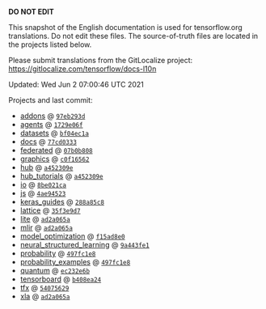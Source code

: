 __DO NOT EDIT__

This snapshot of the English documentation is used for tensorflow.org
translations. Do not edit these files. The source-of-truth files are located in
the projects listed below.

Please submit translations from the GitLocalize project: https://gitlocalize.com/tensorflow/docs-l10n

Updated: Wed Jun  2 07:00:46 UTC 2021

Projects and last commit:

- [addons](https://github.com/tensorflow/addons/tree/master/docs) @ <a href='https://github.com/tensorflow/addons/commit/97eb293d8b085cec4ba1429e1d466a1a8e10c2f0'><code>97eb293d</code></a>
- [agents](https://github.com/tensorflow/agents/tree/master/docs) @ <a href='https://github.com/tensorflow/agents/commit/1729e06f42237b34dab8bd9d8c01980c2d2b391c'><code>1729e06f</code></a>
- [datasets](https://github.com/tensorflow/datasets/tree/master/docs) @ <a href='https://github.com/tensorflow/datasets/commit/bf04ec1ad4b889d05c1dc22bc8eebc2b1ce8ea47'><code>bf04ec1a</code></a>
- [docs](https://github.com/tensorflow/docs/tree/master/site/en) @ <a href='https://github.com/tensorflow/docs/commit/77cd03334bab6bba2ac64a3869d8b6b18c1577f6'><code>77cd0333</code></a>
- [federated](https://github.com/tensorflow/federated/tree/master/docs) @ <a href='https://github.com/tensorflow/federated/commit/07b0b8081c465d65751c77a742645d28a5f8ef81'><code>07b0b808</code></a>
- [graphics](https://github.com/tensorflow/graphics/tree/master/tensorflow_graphics/g3doc) @ <a href='https://github.com/tensorflow/graphics/commit/c0f165624783d7f7256d5d7931de7662f878d8b2'><code>c0f16562</code></a>
- [hub](https://github.com/tensorflow/hub/tree/master/docs) @ <a href='https://github.com/tensorflow/hub/commit/a452309e69a9ec85641534a84016e92007785451'><code>a452309e</code></a>
- [hub_tutorials](https://github.com/tensorflow/hub/tree/master/examples/colab) @ <a href='https://github.com/tensorflow/hub/commit/a452309e69a9ec85641534a84016e92007785451'><code>a452309e</code></a>
- [io](https://github.com/tensorflow/io/tree/master/docs) @ <a href='https://github.com/tensorflow/io/commit/8be021cad823a440ce9e568c78c6182b0136472f'><code>8be021ca</code></a>
- [js](https://github.com/tensorflow/tfjs-website/tree/master/docs) @ <a href='https://github.com/tensorflow/tfjs-website/commit/4ae945230a7423f2ff6ecea37af63259dad2fa0d'><code>4ae94523</code></a>
- [keras_guides](https://github.com/tensorflow/docs/tree/snapshot-keras/site/en/guide/keras) @ <a href='https://github.com/tensorflow/docs/commit/288a85c8c652050d802d4737ebf21d19254b6672'><code>288a85c8</code></a>
- [lattice](https://github.com/tensorflow/lattice/tree/master/docs) @ <a href='https://github.com/tensorflow/lattice/commit/35f3e9d7da7f90a700d7a903e1818e82965f245c'><code>35f3e9d7</code></a>
- [lite](https://github.com/tensorflow/tensorflow/tree/master/tensorflow/lite/g3doc) @ <a href='https://github.com/tensorflow/tensorflow/commit/ad2a065ace20d6bc17a30e66ab55c165ca08880f'><code>ad2a065a</code></a>
- [mlir](https://github.com/tensorflow/tensorflow/tree/master/tensorflow/compiler/mlir/g3doc) @ <a href='https://github.com/tensorflow/tensorflow/commit/ad2a065ace20d6bc17a30e66ab55c165ca08880f'><code>ad2a065a</code></a>
- [model_optimization](https://github.com/tensorflow/model-optimization/tree/master/tensorflow_model_optimization/g3doc) @ <a href='https://github.com/tensorflow/model-optimization/commit/f15ad8e0945aa4b1b214399f0d503ee0c91a16d0'><code>f15ad8e0</code></a>
- [neural_structured_learning](https://github.com/tensorflow/neural-structured-learning/tree/master/g3doc) @ <a href='https://github.com/tensorflow/neural-structured-learning/commit/9a443fe1b47b20427d9e59d40211653db5bbdcb6'><code>9a443fe1</code></a>
- [probability](https://github.com/tensorflow/probability/tree/master/tensorflow_probability/g3doc) @ <a href='https://github.com/tensorflow/probability/commit/497fc1e8886cd40e17fb10b6273b0ccebcc52af6'><code>497fc1e8</code></a>
- [probability_examples](https://github.com/tensorflow/probability/tree/master/tensorflow_probability/examples/jupyter_notebooks) @ <a href='https://github.com/tensorflow/probability/commit/497fc1e8886cd40e17fb10b6273b0ccebcc52af6'><code>497fc1e8</code></a>
- [quantum](https://github.com/tensorflow/quantum/tree/master/docs) @ <a href='https://github.com/tensorflow/quantum/commit/ec232e6b1ab78e64bafac3ed648c98fe25ce15ce'><code>ec232e6b</code></a>
- [tensorboard](https://github.com/tensorflow/tensorboard/tree/master/docs) @ <a href='https://github.com/tensorflow/tensorboard/commit/b408ea24c6c42be9d4be42ef9f9bd3cf3969db85'><code>b408ea24</code></a>
- [tfx](https://github.com/tensorflow/tfx/tree/master/docs) @ <a href='https://github.com/tensorflow/tfx/commit/54075629342f717e776c705c9fdbcdf1d65927d1'><code>54075629</code></a>
- [xla](https://github.com/tensorflow/tensorflow/tree/master/tensorflow/compiler/xla/g3doc) @ <a href='https://github.com/tensorflow/tensorflow/commit/ad2a065ace20d6bc17a30e66ab55c165ca08880f'><code>ad2a065a</code></a>

